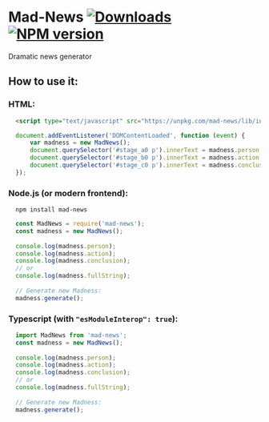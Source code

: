 # Mad-News [![Downloads](https://img.shields.io/npm/dm/mad-news.svg)](https://www.npmjs.com/package/mad-news) [![NPM version](https://img.shields.io/npm/v/mad-news.svg)](https://www.npmjs.com/package/mad-news)

Dramatic news generator

## How to use it:

### HTML:
```html
  <script type="text/javascript" src="https://unpkg.com/mad-news/lib/index.js"></script>
```

```js
  document.addEventListener('DOMContentLoaded', function (event) {
      var madness = new MadNews();
      document.querySelector('#stage_a0 p').innerText = madness.person;
      document.querySelector('#stage_b0 p').innerText = madness.action;
      document.querySelector('#stage_c0 p').innerText = madness.conclusion;
  });
```

### Node.js (or modern frontend):

```shell
  npm install mad-news
```

```js
  const MadNews = require('mad-news');
  const madness = new MadNews();
  
  console.log(madness.person);
  console.log(madness.action);
  console.log(madness.conclusion);
  // or
  console.log(madness.fullString);
  
  // Generate new Madness:
  madness.generate();
```

### Typescript (with ```"esModuleInterop": true```):

```typescript
  import MadNews from 'mad-news';
  const madness = new MadNews();
  
  console.log(madness.person);
  console.log(madness.action);
  console.log(madness.conclusion);
  // or
  console.log(madness.fullString);
  
  // Generate new Madness:
  madness.generate();
```
